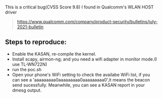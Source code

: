This is a critical bug(CVSS Score 9.8) I found in Qualcomm's WLAN HOST driver

> https://www.qualcomm.com/company/product-security/bulletins/july-2021-bulletin

## Steps to reproduce:
- Enable the KASAN, re-compile the kernel.   
- Install scapy, airmon-ng; and you need a wifi adapter in monitor mode.(I use TL-WN722N)  
- run the poc.sh  
- Open your phone's WiFi setting to check the availabe WiFi list, if you can see a 'aaaaaaaaa0aaaaaaaaa0aaaaaaaaa0',it means the beacon send sucessfully. Meanwhile, you can see a KASAN report in your dmesg output.
